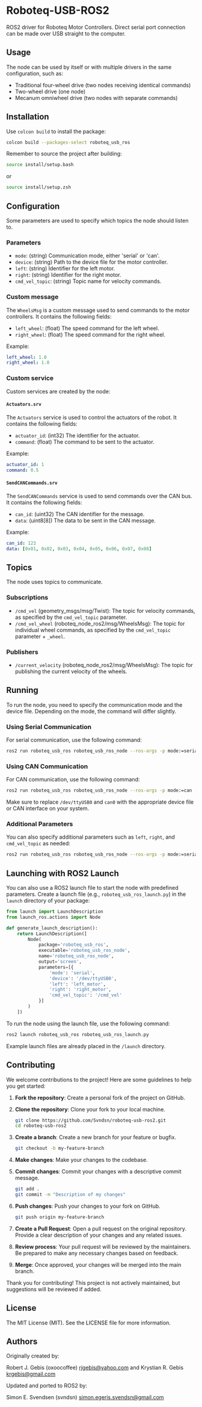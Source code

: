 # Roboteq-USB-ROS2
ROS2 driver for Roboteq Motor Controllers. Direct serial port connection can be made over USB straight to the computer.

## Usage
The node can be used by itself or with multiple drivers in the same configuration, such as:
- Traditional four-wheel drive (two nodes receiving identical commands)
- Two-wheel drive (one node)
- Mecanum omniwheel drive (two nodes with separate commands)

## Installation
Use `colcon build` to install the package:
```sh
colcon build --packages-select roboteq_usb_ros
```
Remember to source the project after building:
```sh
source install/setup.bash
```
or
```sh
source install/setup.zsh
```

## Configuration
Some parameters are used to specify which topics the node should listen to.
### Parameters
- `mode`: (string) Communication mode, either 'serial' or 'can'.
- `device`: (string) Path to the device file for the motor controller.
- `left`: (string) Identifier for the left motor.
- `right`: (string) Identifier for the right motor.
- `cmd_vel_topic`: (string) Topic name for velocity commands.

### Custom message
The `WheelsMsg` is a custom message used to send commands to the motor controllers. It contains the following fields:
- `left_wheel`: (float) The speed command for the left wheel.
- `right_wheel`: (float) The speed command for the right wheel.

Example:
```yaml
left_wheel: 1.0
right_wheel: 1.0
```
### Custom service
Custom services are created by the node:
#### `Actuators.srv`
The `Actuators` service is used to control the actuators of the robot. It contains the following fields:
- `actuator_id`: (int32) The identifier for the actuator.
- `command`: (float) The command to be sent to the actuator.

Example:
```yaml
actuator_id: 1
command: 0.5
```

#### `SendCANCommands.srv`
The `SendCANCommands` service is used to send commands over the CAN bus. It contains the following fields:
- `can_id`: (uint32) The CAN identifier for the message.
- `data`: (uint8[8]) The data to be sent in the CAN message.

Example:
```yaml
can_id: 123
data: [0x01, 0x02, 0x03, 0x04, 0x05, 0x06, 0x07, 0x08]
```

## Topics
The node uses topics to communicate.
### Subscriptions
- `/cmd_vel` (geometry_msgs/msg/Twist): The topic for velocity commands, as specified by the `cmd_vel_topic` parameter.
- `/cmd_vel_wheel` (roboteq_node_ros2/msg/WheelsMsg): The topic for individual wheel commands, as specified by the `cmd_vel_topic` parameter + `_wheel`.

### Publishers
- `/current_velocity` (roboteq_node_ros2/msg/WheelsMsg): The topic for publishing the current velocity of the wheels.

## Running
To run the node, you need to specify the communication mode and the device file. Depending on the mode, the command will differ slightly.

### Using Serial Communication
For serial communication, use the following command:
```sh
ros2 run roboteq_usb_ros roboteq_usb_ros_node --ros-args -p mode:=serial -p device:=/dev/ttyUSB0
```

### Using CAN Communication
For CAN communication, use the following command:
```sh
ros2 run roboteq_usb_ros roboteq_usb_ros_node --ros-args -p mode:=can -p device:=can0
```

Make sure to replace `/dev/ttyUSB0` and `can0` with the appropriate device file or CAN interface on your system.

### Additional Parameters
You can also specify additional parameters such as `left`, `right`, and `cmd_vel_topic` as needed:
```sh
ros2 run roboteq_usb_ros roboteq_usb_ros_node --ros-args -p mode:=serial -p device:=/dev/ttyUSB0 -p left:=left_motor -p right:=right_motor -p cmd_vel_topic:=/cmd_vel
```

## Launching with ROS2 Launch
You can also use a ROS2 launch file to start the node with predefined parameters. Create a launch file (e.g., `roboteq_usb_ros_launch.py`) in the `launch` directory of your package:

```python
from launch import LaunchDescription
from launch_ros.actions import Node

def generate_launch_description():
    return LaunchDescription([
        Node(
            package='roboteq_usb_ros',
            executable='roboteq_usb_ros_node',
            name='roboteq_usb_ros_node',
            output='screen',
            parameters=[{
                'mode': 'serial',
                'device': '/dev/ttyUSB0',
                'left': 'left_motor',
                'right': 'right_motor',
                'cmd_vel_topic': '/cmd_vel'
            }]
        )
    ])
```

To run the node using the launch file, use the following command:
```sh
ros2 launch roboteq_usb_ros roboteq_usb_ros_launch.py
```
Example launch files are already placed in the `/launch` directory.

## Contributing

We welcome contributions to the project! Here are some guidelines to help you get started:

1. **Fork the repository**: Create a personal fork of the project on GitHub.

2. **Clone the repository**: Clone your fork to your local machine.
    ```sh
    git clone https://github.com/Svndsn/roboteq-usb-ros2.git
    cd roboteq-usb-ros2
    ```

3. **Create a branch**: Create a new branch for your feature or bugfix.
    ```sh
    git checkout -b my-feature-branch
    ```

4. **Make changes**: Make your changes to the codebase.

5. **Commit changes**: Commit your changes with a descriptive commit message.
    ```sh
    git add .
    git commit -m "Description of my changes"
    ```

6. **Push changes**: Push your changes to your fork on GitHub.
    ```sh
    git push origin my-feature-branch
    ```

7. **Create a Pull Request**: Open a pull request on the original repository. Provide a clear description of your changes and any related issues.

8. **Review process**: Your pull request will be reviewed by the maintainers. Be prepared to make any necessary changes based on feedback.

9. **Merge**: Once approved, your changes will be merged into the main branch.

Thank you for contributing! This project is not actively maintained, but suggestions will be reviewed if added.

## License
The MIT License (MIT). See the LICENSE file for more information.

## Authors
Originally created by:

Robert J. Gebis (oxoocoffee) <rjgebis@yahoo.com> and Krystian R. Gebis <krgebis@gmail.com>

Updated and ported to ROS2 by:

Simon E. Svendsen (svndsn) <simon.egeris.svendsn@gmail.com>